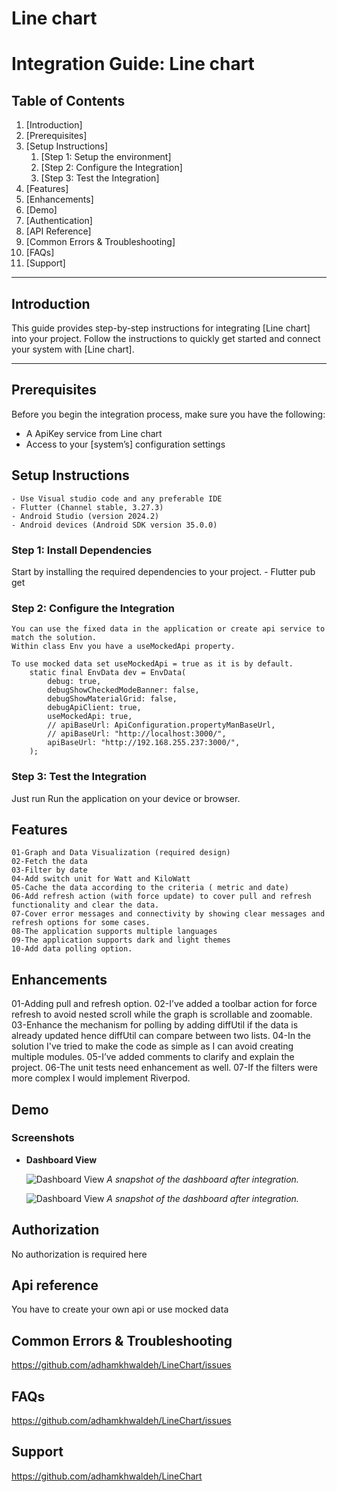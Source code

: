 
# Line chart

# Integration Guide: Line chart

## Table of Contents

1. [Introduction]
2. [Prerequisites]
3. [Setup Instructions]
    1. [Step 1: Setup the environment]
    2. [Step 2: Configure the Integration]
    3. [Step 3: Test the Integration]
4. [Features]
5. [Enhancements]
6. [Demo]
7. [Authentication]
8. [API Reference]
9. [Common Errors & Troubleshooting]
10. [FAQs]
11. [Support]

---

## Introduction

This guide provides step-by-step instructions for integrating [Line chart] into your project.
Follow the instructions to quickly get started and connect your system with [Line chart].

---

## Prerequisites

Before you begin the integration process, make sure you have the following:

- A ApiKey service from Line chart
- Access to your [system’s] configuration settings

## Setup Instructions

    - Use Visual studio code and any preferable IDE
    - Flutter (Channel stable, 3.27.3)
    - Android Studio (version 2024.2)
    - Android devices (Android SDK version 35.0.0)

### Step 1: Install Dependencies

Start by installing the required dependencies to your project.
    - Flutter pub get

### Step 2: Configure the Integration

    You can use the fixed data in the application or create api service to match the solution.
    Within class Env you have a useMockedApi property.

    To use mocked data set useMockedApi = true as it is by default.
        static final EnvData dev = EnvData(
            debug: true,
            debugShowCheckedModeBanner: false,
            debugShowMaterialGrid: false,
            debugApiClient: true,
            useMockedApi: true,
            // apiBaseUrl: ApiConfiguration.propertyManBaseUrl,
            // apiBaseUrl: "http://localhost:3000/",
            apiBaseUrl: "http://192.168.255.237:3000/",
        );

### Step 3: Test the Integration

   Just run Run the application on your device or browser.

## Features

    01-Graph and Data Visualization (required design)
    02-Fetch the data
    03-Filter by date
    04-Add switch unit for Watt and KiloWatt
    05-Cache the data according to the criteria ( metric and date)
    06-Add refresh action (with force update) to cover pull and refresh functionality and clear the data.
    07-Cover error messages and connectivity by showing clear messages and refresh options for some cases.
    08-The application supports multiple languages
    09-The application supports dark and light themes
    10-Add data polling option.

## Enhancements
  
  01-Adding pull and refresh option.
  02-I’ve added a toolbar action for force refresh to avoid nested scroll while the graph is scrollable and zoomable.
  03-Enhance the mechanism for polling by adding diffUtil if the data is already updated hence diffUtil can compare between two lists.
  04-In the solution I've tried to make the code as simple as I can avoid creating multiple modules.
  05-I’ve added comments to clarify and explain the project.
  06-The unit tests need enhancement as well.
  07-If the filters were more complex I would implement Riverpod.

## Demo

### Screenshots

- **Dashboard View**

  ![Dashboard View](./screenshots/dashboard.png)
  *A snapshot of the dashboard after integration.*

  ![Dashboard View](./screenshots/dashboard.png)
  *A snapshot of the dashboard after integration.*

## Authorization

No authorization is required here

## Api reference

You have to create your own api or use mocked data

## Common Errors & Troubleshooting

<https://github.com/adhamkhwaldeh/LineChart/issues>

## FAQs

<https://github.com/adhamkhwaldeh/LineChart/issues>

## Support

<https://github.com/adhamkhwaldeh/LineChart>
